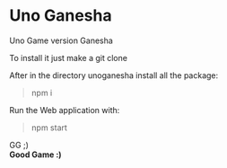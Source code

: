 # Uno Ganesha
Uno Game version Ganesha

To install it just make a git clone

After in the directory unoganesha install all the package:
> npm i

Run the Web application with:
> npm start

GG ;) <br />
<b> Good Game :)</b>
 
